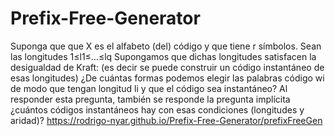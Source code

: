 # Prefix-Free-Generator
Suponga que que X es el alfabeto (del) código y que tiene r símbolos.  Sean las longitudes 1≤l1≤…≤lq   Supongamos que dichas longitudes satisfacen la desigualdad de Kraft:  (es decir se puede construir un código instantáneo de esas longitudes)  ¿De cuántas formas podemos elegir las palabras código wi de modo que tengan longitud li y que el código sea instantáneo?  Al responder esta pregunta, también se responde la pregunta implícita ¿cuántos códigos instantáneos hay con esas condiciones (longitudes y aridad)?
https://rodrigo-nyar.github.io/Prefix-Free-Generator/prefixFreeGen
